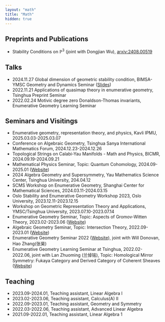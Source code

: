 ```yaml
---
layout: "math"
title: "Math"
hidden: true
---
```



## Preprints and Publications
- Stability Conditions on $\mathbb{P}^3$ (joint with Dongjian Wu), [arxiv:2408.00519](https://arxiv.org/abs/2408.00519)

## Talks
- 2024.11.27 Global dimension of geometric stability condition, BIMSA-YMSC Geometry and Dynamics Seminar ([Slides](/file/GDSlides.pdf))
- 2022.11.21 Applications of quasimap theory in enumerative geometry, Tsinghua Preprint Seminar
- 2022.02.24 Motivic degree zero Donaldson-Thomas invariants, Enumerative Geometry Learning Seminar

## Seminars and Visitings
- Enumerative geometry, representation theory, and physics, Kavli IPMU, 2025.03.03-2025.03.07
- Conference on Algebraic Geometry, Tsinghua Sanya International Mathematics Forum, 2024.12.23-2024.12.26
- Topological Strings on Calabi-Yau Manifolds - Math and Physics, BICMR, 2024.09.19-2024.09.21
- Mathematical Physics Seminar, Topic: Quantum Cohomology, 2024.09-2025.01 ([Website](/post/mathematical_physics_seminar_2024_autumn/))
- 2024 Algebra Geometry and Supersymmetry, Yau Mathematics Science Center, Tsinghua University, 204.04.12
- SCMS Workshop on Enumerative Geometry, Shanghai Center for Mathematical Sciences, 2024.03.11-2024.03.15
- Oslo Stability and Enumerative Geometry Workshop 2023, Oslo University, 2023.12.11-2023.12.15
- Workshop on Geometric Representation Theory and Applications, YMSC/Tsinghua University, 2023.07.10-2023.07.14
- Enumerative Geometry Seminar, Topic: Aspects of Gromov-Witten Theory, 2023.02-2023.06 ([Website](/post/enumerative_geometry_seminar_2023_spring/))
- Algebraic Geometry Seminar, Topic: Intersection Theory, 2022.09-2023.01 ([Website](/post/algebraic_geometry_seminar_2022_fall/))
- Enumerative Geometry Seminar 2022 ([Website](https://yau-msc-events.github.io/seminars.html)), joint with Will Donovan, Hao Zhang(张昊)
- Enumerative Geometry Learning Seminar at Tsinghua, 2022.02-2022.06, joint with Lan Zhuoming (兰倬铭), Topic: Homological Mirror Symmetry: Fukaya Category and Derived Category of Coherent Sheaves ([Website](/post/enumerative_geometry_seminar_2022/))

## Teaching
- 2023.09-2024.01, Teaching assistant, Linear Algebra I
- 2023.02-2023.06, Teaching assistant, Calculus(A) II
- 2022.09-2023.01, Teaching assistant, Geometry and Symmetry
- 2022.03-2022.06, Teaching assistant, Advanced Linear Algebra
- 2021.09-2022.01, Teaching assistant, Linear Algebra 1
